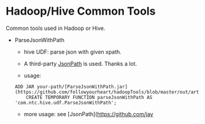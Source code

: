 # Hadoop/Hive Common Tools

Common tools used in Hadoop or Hive.

- ParseJsonWithPath
    - hive UDF: parse json with given xpath. 
    
    - A third-party [JsonPath](https://github.com/jayway/JsonPath) is used. Thanks a lot.
    
    - usage: 

    ```shell
    ADD JAR your-path/[ParseJsonWithPath.jar](https://github.com/followyourheart/hadoopTools/blob/master/out/artifacts/ParseJsonWithPath.jar);
        CREATE TEMPORARY FUNCTION parseJsonWithPath AS 'com.ntc.hive.udf.ParseJsonWithPath';
     ```

    - more usage: see [JsonPath](https://github.com/jay